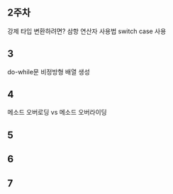 ## 2주차
강제 타입 변환하려면?
삼항 연산자 사용법
switch case 사용
## 3
do-while문
비정방형 배열 생성

## 4
메소드 오버로딩 vs 메소드 오버라이딩

## 5

## 6

## 7


